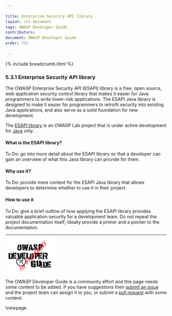 ```yaml
---

title: Enterprise Security API library
layout: col-document
tags: OWASP Developer Guide
contributors:
document: OWASP Developer Guide
order: 731

---
```


{% include breadcrumb.html %}

### 5.3.1 Enterprise Security API library

The OWASP Enterprise Security API (ESAPI) library is a free, open source, web application security control library
that makes it easier for Java programmers to write lower-risk applications.
The ESAPI Java library is designed to make it easier for programmers to retrofit security into existing Java applications,
and also serve as a solid foundation for new development.

The [ESAPI library][esapi] is an OWASP Lab project that is under active development for [Java][esapi-java] only.

#### What is the ESAPI library?

To Do: go into more detail about the ESAPI library so that a developer
can gain an overview of what this Java library can provide for them.

#### Why use it?

To Do: provide more context for the ESAPI Java library that allows developers to determine
whether to use it in their project.

#### How to use it

To Do: give a brief outline of how applying the ESAPI library provides valuable application security for a development team.
Do not repeat the project documentation itself; ideally provide a primer and a pointer to the documentation.

----

![Developer Guide](../../assets/images/dg_wip.png "OWASP Developer Guide")

The OWASP Developer Guide is a community effort and this page needs some content to be added.
If you have suggestions then [submit an issue][issue070301] and the project team can assign it to you,
or submit a [pull request][pr] with some content.

[esapi]: https://owasp.org/www-project-enterprise-security-api/
[esapi-java]: https://mvnrepository.com/artifact/org.owasp.esapi/esapi
[issue070301]: https://github.com/OWASP/www-project-developer-guide/issues/new?labels=enhancement&template=request.md&title=Update:%2007-implementation/03-secure-libraries/01-esapi
[pr]: https://github.com/OWASP/www-project-developer-guide/pulls

\newpage
